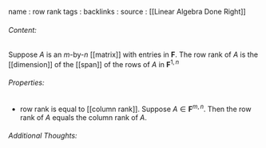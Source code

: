 name : row rank
tags : 
backlinks : 
source : [[Linear Algebra Done Right]]

###### Content:
Suppose $A$ is an *m*-by-*n* [[matrix]] with entries in $\textbf{F}$. The row rank of $A$ is the [[dimension]] of the [[span]] of the rows of $A$ in $\textbf{F}^{1,n}$

###### Properties:
- row rank is equal to [[column rank]]. Suppose $A \in \textbf{F}^{m,n}$. Then the row rank of $A$ equals the column rank of $A$.

###### Additional Thoughts:
